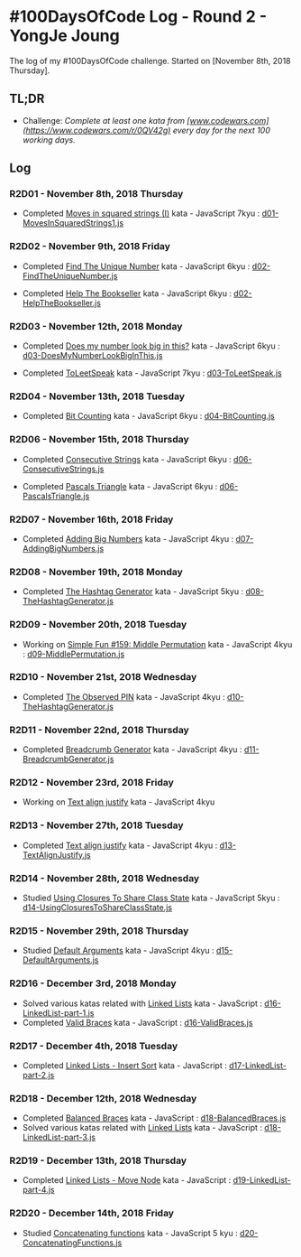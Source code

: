 # #100DaysOfCode Log - Round 2 - YongJe Joung

The log of my #100DaysOfCode challenge. Started on [November 8th, 2018 Thursday].



## TL;DR

* Challenge: *Complete at least one kata from [www.codewars.com](https://www.codewars.com/r/0QV42g) every day for the next 100 working days.*



## Log

### R2D01 - November 8th, 2018 Thursday
* Completed [Moves in squared strings (I)](https://www.codewars.com/kata/56dbe0e313c2f63be4000b25/train/javascript) kata - JavaScript 7kyu : [d01-MovesInSquaredStrings1.js](/r2/d01-MovesInSquaredStrings1.js)

### R2D02 - November 9th, 2018 Friday
* Completed [Find The Unique Number](https://www.codewars.com/kata/find-the-unique-number-1/train/javascript) kata - JavaScript 6kyu : [d02-FindTheUniqueNumber.js](/r2/d02-FindTheUniqueNumber.js)

* Completed [Help The Bookseller](https://www.codewars.com/kata/help-the-bookseller/train/javascript) kata - JavaScript 6kyu : [d02-HelpTheBookseller.js](/r2/d02-HelpTheBookseller.js)

### R2D03 - November 12th, 2018 Monday
* Completed [Does my number look big in this?](https://www.codewars.com/kata/does-my-number-look-big-in-this/javascript) kata - JavaScript 6kyu : [d03-DoesMyNumberLookBigInThis.js](/r2/d03-DoesMyNumberLookBigInThis.js)

* Completed [ToLeetSpeak](https://www.codewars.com/kata/toleetspeak/javascript) kata - JavaScript 7kyu : [d03-ToLeetSpeak.js](/r2/d03-ToLeetSpeak.js)

### R2D04 - November 13th, 2018 Tuesday
* Completed [Bit Counting](https://www.codewars.com/kata/bit-counting/javascript) kata - JavaScript 6kyu : [d04-BitCounting.js](/r2/d04-BitCounting.js)

### R2D06 - November 15th, 2018 Thursday
* Completed [Consecutive Strings](https://www.codewars.com/kata/consecutive-strings) kata - JavaScript 6kyu : [d06-ConsecutiveStrings.js](/r2/d06-ConsecutiveStrings.js)

* Completed [Pascals Triangle](https://www.codewars.com/kata/pascals-triangle/javascript) kata - JavaScript 6kyu : [d06-PascalsTriangle.js](/r2/d06-PascalsTriangle.js)

### R2D07 - November 16th, 2018 Friday
* Completed [Adding Big Numbers](https://www.codewars.com/kata/adding-big-numbers/javascript) kata - JavaScript 4kyu : [d07-AddingBigNumbers.js](/r2/d07-AddingBigNumbers.js)

### R2D08 - November 19th, 2018 Monday
* Completed [The Hashtag Generator](https://www.codewars.com/kata/the-hashtag-generator/javascript) kata - JavaScript 5kyu : [d08-TheHashtagGenerator.js](/r2/d08-TheHashtagGenerator.js)

### R2D09 - November 20th, 2018 Tuesday
* Working on [Simple Fun #159: Middle Permutation](https://www.codewars.com/kata/58ad317d1541651a740000c5/train/javascript) kata - JavaScript 4kyu : [d09-MiddlePermutation.js](/try_later/d09-MiddlePermutation.js)

### R2D10 - November 21st, 2018 Wednesday
* Completed [The Observed PIN](https://www.codewars.com/kata/the-observed-pin/javascript) kata - JavaScript 4kyu : [d10-TheHashtagGenerator.js](/r2/d10-TheHashtagGenerator.js)

### R2D11 - November 22nd, 2018 Thursday
* Completed [Breadcrumb Generator](https://www.codewars.com/kata/breadcrumb-generator/javascript) kata - JavaScript 4kyu : [d11-BreadcrumbGenerator.js](/r2/d11-BreadcrumbGenerator.js)

### R2D12 - November 23rd, 2018 Friday
* Working on [Text align justify](https://www.codewars.com/kata/text-align-justify/javascript) kata - JavaScript 4kyu

### R2D13 - November 27th, 2018 Tuesday
* Completed [Text align justify](https://www.codewars.com/kata/text-align-justify/javascript) kata - JavaScript 4kyu : [d13-TextAlignJustify.js](/r2/d13-TextAlignJustify.js)

### R2D14 - November 28th, 2018 Wednesday
* Studied [Using Closures To Share Class State](https://www.codewars.com/kata/53583765d5493bfdf5001b35/train/javascript) kata - JavaScript 5kyu : [d14-UsingClosuresToShareClassState.js](/r2/d14-UsingClosuresToShareClassState.js)

### R2D15 - November 29th, 2018 Thursday
* Studied [Default Arguments](https://www.codewars.com/kata/52605419be184942d400003d/train/javascript) kata - JavaScript 4kyu : [d15-DefaultArguments.js](/r2/d15-DefaultArguments.js)

### R2D16 - December 3rd, 2018 Monday
* Solved various katas related with [Linked Lists](https://www.codewars.com/kata/linked-lists-push-and-buildonetwothree/train/javascript) kata - JavaScript : [d16-LinkedList-part-1.js](/r2/d16-LinkedList-part-1.js)
* Completed [Valid Braces](https://www.codewars.com/kata/valid-braces/train/javascript) kata - JavaScript : [d16-ValidBraces.js](/r2/d16-ValidBraces.js)

### R2D17 - December 4th, 2018 Tuesday
* Completed [Linked Lists - Insert Sort](https://www.codewars.com/kata/linked-lists-insert-sort/train/javascript) kata - JavaScript : [d17-LinkedList-part-2.js](/r2/d17-LinkedList-part-2.js)

### R2D18 - December 12th, 2018 Wednesday
* Completed [Balanced Braces](https://www.codewars.com/kata/balanced-braces-with-non-brace-characters/train/javascript) kata - JavaScript : [d18-BalancedBraces.js](/r2/d18-BalancedBraces.js)
* Solved various katas related with [Linked Lists](https://www.codewars.com/kata/linked-lists-push-and-buildonetwothree/train/javascript) kata - JavaScript : [d18-LinkedList-part-3.js](/r2/d18-LinkedList-part-3.js)

### R2D19 - December 13th, 2018 Thursday
* Completed [Linked Lists - Move Node](https://www.codewars.com/kata/linked-lists-move-node/train/javascript) kata - JavaScript : [d19-LinkedList-part-4.js](/r2/d19-LinkedList-part-4.js)

### R2D20 - December 14th, 2018 Friday
* Studied [Concatenating functions](https://www.codewars.com/kata/concatenating-functions/javascript) kata - JavaScript 5 kyu : [d20-ConcatenatingFunctions.js](/r2/d20-ConcatenatingFunctions.js)
